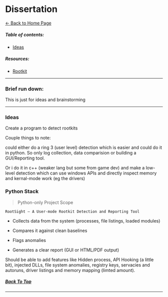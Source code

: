 # Dissertation

[← Back to Home Page](../MDX%202025-2025%20Final%20Year.md)

##### Table of contents:

- [Ideas](#ideas)

##### Resources:

- [Rootkit](https://www.fortinet.com/uk/resources/cyberglossary/rootkit)

---

### Brief run down:

This is just for ideas and brainstorming

---

### Ideas

Create a program to detect rootkits

Couple things to note:

could either do a ring 3 (user level) detection which is easier and could do it in python. So only log collection, data comparision or building a GUI/Reporting tool.

Or i do it in c++ (weaker lang but some from game dev) and make a low-level detection which can use windows APIs and directly inspect memory and kernal-mode work (eg the drivers)

### Python Stack

> Python-only Project Scope

`RootSight – A User-mode Rootkit Detection and Reporting Tool`

- Collects data from the system (processes, file listings, loaded modules)

- Compares it against clean baselines

- Flags anomalies

- Generates a clear report (GUI or HTML/PDF output)

Should be able to add features like Hidden process, API Hooking (a little bit), injected DLLs, file system anomalies, registry keys, servacies and autoruns, driver listings and memory mapping (limted amount).

##### [Back To Top](#memory-analysis-introduction)

---
